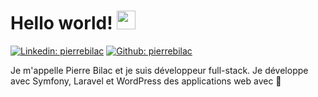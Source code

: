 #  Hello world! <img src="https://media.giphy.com/media/hvRJCLFzcasrR4ia7z/giphy.gif" width="30px">
[![Linkedin: pierrebilac](https://img.shields.io/badge/LinkedIn-0077B5?style=for-the-badge&logo=linkedin&logoColor=white)](https://www.linkedin.com/in/pierrebilac/)
[![Github: pierrebilac](https://img.shields.io/badge/GitHub-100000?style=for-the-badge&logo=github&logoColor=white)](https://github.com/pierrebilac)


Je m'appelle Pierre Bilac et je suis développeur full-stack. Je développe avec Symfony, Laravel et WordPress des applications web avec 🫶
